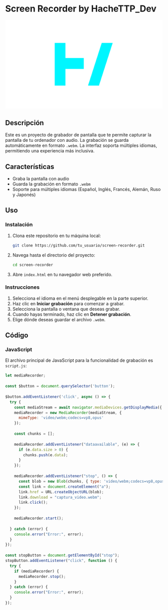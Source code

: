 # Screen Recorder by HacheTTP_Dev

![Screen Recorder Logo](images/logo_white.png)

## Descripción

Este es un proyecto de grabador de pantalla que te permite capturar la pantalla de tu ordenador con audio. La grabación se guarda automáticamente en formato `.webm`. La interfaz soporta múltiples idiomas, permitiendo una experiencia más inclusiva.

## Características

- Graba la pantalla con audio
- Guarda la grabación en formato `.webm`
- Soporte para múltiples idiomas (Español, Inglés, Francés, Alemán, Ruso y Japonés)

## Uso

### Instalación

1. Clona este repositorio en tu máquina local:
    ```bash
    git clone https://github.com/tu_usuario/screen-recorder.git
    ```
2. Navega hasta el directorio del proyecto:
    ```bash
    cd screen-recorder
    ```
3. Abre `index.html` en tu navegador web preferido.

### Instrucciones

1. Selecciona el idioma en el menú desplegable en la parte superior.
2. Haz clic en **Iniciar grabación** para comenzar a grabar.
3. Selecciona la pantalla o ventana que deseas grabar.
4. Cuando hayas terminado, haz clic en **Detener grabación**.
5. Elige dónde deseas guardar el archivo `.webm`.

## Código

### JavaScript

El archivo principal de JavaScript para la funcionalidad de grabación es `script.js`:

```javascript
let mediaRecorder;

const $button = document.querySelector('button');

$button.addEventListener('click', async () => {
  try {
    const mediaStream = await navigator.mediaDevices.getDisplayMedia({ audio: true, video: { frameRate: { ideal: 30 } } });
    mediaRecorder = new MediaRecorder(mediaStream, {
      mimeType: 'video/webm;codecs=vp8,opus'
    });

    const chunks = [];

    mediaRecorder.addEventListener("dataavailable", (e) => {
      if (e.data.size > 0) {
        chunks.push(e.data);
      }
    });

    mediaRecorder.addEventListener("stop", () => {
      const blob = new Blob(chunks, { type: 'video/webm;codecs=vp8,opus' });
      const link = document.createElement("a");
      link.href = URL.createObjectURL(blob);
      link.download = "captura_video.webm";
      link.click();
    });

    mediaRecorder.start();

  } catch (error) {
    console.error("Error:", error);
  }
});

const stopButton = document.getElementById("stop");
stopButton.addEventListener("click", function () {
  try {
    if (mediaRecorder) {
      mediaRecorder.stop();
    }
  } catch (error) {
    console.error("Error:", error);
  }
});
